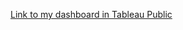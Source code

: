 [Link to my dashboard in Tableau Public](https://public.tableau.com/app/profile/luong8815/viz/PizzaStores2022Salessummary/2022SalesSummary)
